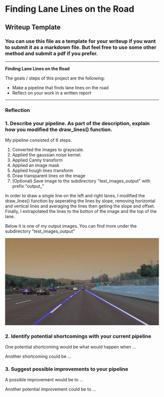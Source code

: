 # **Finding Lane Lines on the Road** 

## Writeup Template

### You can use this file as a template for your writeup if you want to submit it as a markdown file. But feel free to use some other method and submit a pdf if you prefer.

---

**Finding Lane Lines on the Road**

The goals / steps of this project are the following:
* Make a pipeline that finds lane lines on the road
* Reflect on your work in a written report


[//]: # (Image References)

[image1]: ./test_images_output/output_solidWhiteCurve.jpg "solidWhiteCurve"

---

### Reflection

### 1. Describe your pipeline. As part of the description, explain how you modified the draw_lines() function.

My pipeline consisted of 6 steps.
1. Converted the images to grayscale.
2. Applied the gaussian noise kernel.
3. Applied Canny transform
4. Applied an image mask
5. Applied hough lines transform
6. Draw transparent lines on the image
7. (Optional) Save image to the subdirectory "test_images_output" with prefix "output_"

In order to draw a single line on the left and right lanes, I modified the draw_lines() function by seperating the lines by slope, removing horizontal and vertical lines and averaging the lines then getiing the slope and offset. Finally, I extrapolated the lines to the botton of the image and the top of the lane.

Below it is one of my output images.
You can find more under the subdirectory "test_images_output"

![alt text][image1]


### 2. Identify potential shortcomings with your current pipeline


One potential shortcoming would be what would happen when ... 

Another shortcoming could be ...


### 3. Suggest possible improvements to your pipeline

A possible improvement would be to ...

Another potential improvement could be to ...
